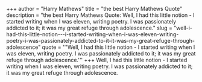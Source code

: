 +++
author = "Harry Mathews"
title = "the best Harry Mathews Quote"
description = "the best Harry Mathews Quote: Well, I had this little notion - I started writing when I was eleven, writing poetry. I was passionately addicted to it; it was my great refuge through adolescence."
slug = "well-i-had-this-little-notion---i-started-writing-when-i-was-eleven-writing-poetry-i-was-passionately-addicted-to-it-it-was-my-great-refuge-through-adolescence"
quote = '''Well, I had this little notion - I started writing when I was eleven, writing poetry. I was passionately addicted to it; it was my great refuge through adolescence.'''
+++
Well, I had this little notion - I started writing when I was eleven, writing poetry. I was passionately addicted to it; it was my great refuge through adolescence.
